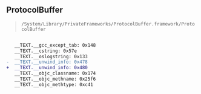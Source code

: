 ## ProtocolBuffer

> `/System/Library/PrivateFrameworks/ProtocolBuffer.framework/ProtocolBuffer`

```diff

   __TEXT.__gcc_except_tab: 0x148
   __TEXT.__cstring: 0x57e
   __TEXT.__oslogstring: 0x133
-  __TEXT.__unwind_info: 0x478
+  __TEXT.__unwind_info: 0x480
   __TEXT.__objc_classname: 0x174
   __TEXT.__objc_methname: 0x25f6
   __TEXT.__objc_methtype: 0xc41

```
